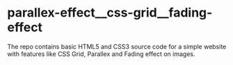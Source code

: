 # parallex-effect__css-grid__fading-effect
The repo contains basic HTML5 and CSS3 source code for a simple website with features like CSS Grid, Parallex and Fading effect on images.
